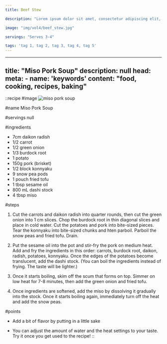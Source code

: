 ```yaml
---
title: Beef Stew

description: "Lorem ipsum dolor sit amet, consectetur adipiscing elit, sed do eiusmod tempor incididunt ut labore et dolore magna aliqua. Tincidunt eget nullam non nisi est sit amet facilisis."

image: "img/vol4/beef_stew.jpg"

servings: "Serves 3-4"

tags: 'tag 1, tag 2, tag 3, tag 4, tag 5'
---
```


---
title: "Miso Pork Soup"
description: null
head:
    meta:
        - name: 'keywords'
          content: "food, cooking, recipes, baking"
---

::recipe
#image
![miso pork soup](/img/vol1/miso_pork_soup.jpg)

#name
Miso Pork Soup

#servings
null

#ingredients
- 7cm daikon radish
- 1/2 carrot
- 1/2 green onion
- 1/3 burdock root
- 1 potato
- 150g pork (brisket)
- 1/2 block konnyaku
- 9 snow pea pods
- 1 pouch fried tofu
- 1 tbsp sesame oil
- 800 mL dashi stock
- 4 tbsp miso

#steps
1. Cut the carrots and daikon radish into quarter rounds, then cut the green onion into 1 cm slices. Chop the burdock root in thin diagonal slices and place in cold water. Cut the potatoes and pork into bite-sized pieces. Tear the konnyaku into bite-sized chunks and hten parboil. Parboil the snow peas and fried tofu. Drain.

2. Put the sesame oil into the pot and stir-fry the pork on medium heat. Add and fry the ingredients in this order: carrots, burdock root, daikon, radish, potatoes, konnyaku. Once the edges of the potatoes become translucent, add the dashi stock. (You can boil the ingredients instead of frying. The taste will be lighter.)

3. Once it starts boiling, skim off the scum that forms on top. Simmer on low heat for 7-8 minutes, then add the green onion and fried tofu.

4. Once ingredients are softened, add the miso by dissolving it gradually into the stock. Once it starts boiling again, immediately turn off the heat and add the snow peas.

#points
- Add a bit of flavor by putting in a little sake

- You can adjust the amount of water and the heat settings to your taste. Try it once you get used to the recipe!
::